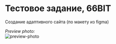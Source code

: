 # Тестовое задание, 66BIT
Создание адаптивного сайта (по макету из figma)

*Preview photo:* <br> ![preview-photo](https://user-images.githubusercontent.com/90089376/152635660-83933063-dcf9-444c-8e8d-75f9ee7a4971.png)
